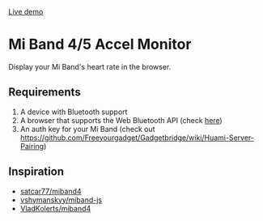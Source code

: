 [Live demo](https://miband-5-heart-rate-monitor.netlify.app/)

# Mi Band 4/5 Accel Monitor

Display your Mi Band's heart rate in the browser.

## Requirements

1. A device with Bluetooth support
2. A browser that supports the Web Bluetooth API (check [here](https://caniuse.com/web-bluetooth))
3. An auth key for your Mi Band (check out https://github.com/Freeyourgadget/Gadgetbridge/wiki/Huami-Server-Pairing)



## Inspiration

- [satcar77/miband4](https://github.com/satcar77/miband4)
- [vshymanskyy/miband-js](https://github.com/vshymanskyy/miband-js)
- [VladKolerts/miband4](https://github.com/VladKolerts/miband4)

